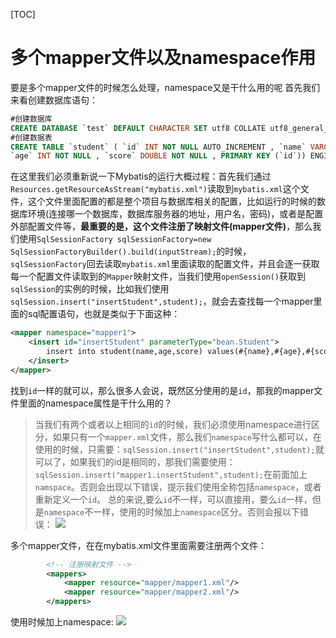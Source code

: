 [TOC]

# 多个mapper文件以及namespace作用

要是多个mapper文件的时候怎么处理，namespace又是干什么用的呢
首先我们来看创建数据库语句：
``` sql
#创建数据库
CREATE DATABASE `test` DEFAULT CHARACTER SET utf8 COLLATE utf8_general_ci;
#创建数据表
CREATE TABLE `student` ( `id` INT NOT NULL AUTO_INCREMENT , `name` VARCHAR(20) NOT NULL ,
`age` INT NOT NULL , `score` DOUBLE NOT NULL , PRIMARY KEY (`id`)) ENGINE = MyISAM;
```
在这里我们必须重新说一下Mybatis的运行大概过程：首先我们通过`Resources.getResourceAsStream("mybatis.xml")`读取到`mybatis.xml`这个文件，这个文件里面配置的都是整个项目与数据库相关的配置，比如运行的时候的数据库环境(连接哪一个数据库，数据库服务器的地址，用户名，密码)，或者是配置外部配置文件等，**最重要的是，这个文件注册了映射文件(mapper文件)**，那么我们使用`SqlSessionFactory sqlSessionFactory=new SqlSessionFactoryBuilder().build(inputStream);`的时候，`sqlSessionFactory`回去读取`mybatis.xml`里面读取的配置文件，并且会逐一获取每一个配置文件读取到的`Mapper`映射文件，当我们使用`openSession()`获取到`sqlSession`的实例的时候，比如我们使用`sqlSession.insert("insertStudent",student);`，就会去查找每一个mapper里面的sql配置语句，也就是类似于下面这种：
```xml
<mapper namespace="mapper1">
	<insert id="insertStudent" parameterType="bean.Student">
		insert into student(name,age,score) values(#{name},#{age},#{score})
	</insert>
</mapper>
```


找到`id`一样的就可以，那么很多人会说，既然区分使用的是`id`，那我的mapper文件里面的namespace属性是干什么用的？

> 当我们有两个或者以上相同的`id`的时候，我们必须使用namespace进行区分，如果只有一个`mapper.xml`文件，那么我们`namespace`写什么都可以，在使用的时候，只需要：`sqlSession.insert("insertStudent",student);`就可以了，如果我们的id是相同的，那我们需要使用：`sqlSession.insert("mapper1.insertStudent",student);`在前面加上`namspace`。否则会出现以下错误，提示我们使用全称包括`namespace`，或者重新定义一个`id`。
> 总的来说,要么`id`不一样，可以直接用，要么`id`一样，但是`namespace`不一样，使用的时候加上`namespace`区分。否则会报以下错误：
![](http://markdownpicture.oss-cn-qingdao.aliyuncs.com/18-6-24/5037409.jpg)


多个mapper文件，在在mybatis.xml文件里面需要注册两个文件：
```xml
  		<!-- 注册映射文件 -->
  		<mappers>
  			<mapper resource="mapper/mapper1.xml"/>
            <mapper resource="mapper/mapper2.xml"/>
  		</mappers>
```
使用时候加上namespace:
![](https://markdownpicture.oss-cn-qingdao.aliyuncs.com/blog/20201008213833.png)